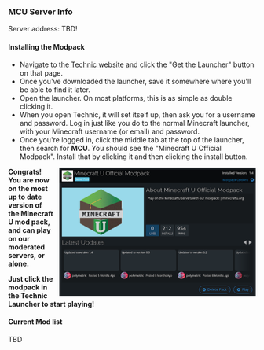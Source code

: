 ### MCU Server Info

Server address: TBD!

#### Installing the Modpack

* Navigate to [the Technic website](http://technicpack.net/) and click the "Get the Launcher" button on that page.
* Once you've downloaded the launcher, save it somewhere where you'll be able to find it later.
* Open the launcher. On most platforms, this is as simple as double clicking it.
* When you open Technic, it will set itself up, then ask you for a username and password. Log in just like you do to the normal Minecraft launcher, with your Minecraft username (or email) and password.
* Once you're logged in, click the middle tab at the top of the launcher, then search for **MCU**. You should see the "Minecraft U Official Modpack". Install that by clicking it and then clicking the install button.

<img src="images/technic.png" style="width:400px;float:right;margin-left:10px">

**Congrats! You are now on the most up to date version of the Minecraft U mod pack, and can play on our moderated servers, or alone.**

**Just click the modpack in the Technic Launcher to start playing!**

#### Current Mod list

TBD
